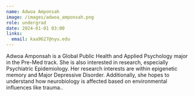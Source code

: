 ```yaml
---
name: Adwoa Amponsah
image: /images/adwoa_amponsah.png
role: undergrad
date: 2024-01-01 03:00
links:
  email: kaa9627@nyu.edu
---
```


Adwoa Amponsah is a Global Public Health and Applied Psychology major in the Pre-Med track. She is also interested in research, especially Psychiatric Epidemiology. Her research interests are within epigenetic memory and Major Depressive Disorder. Additionally, she hopes to understand how neurobiology is affected based on environmental influences like trauma..
